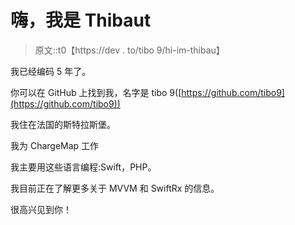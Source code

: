 # 嗨，我是 Thibaut

> 原文::t0【https://dev . to/tibo 9/hi-im-thibau】

我已经编码 5 年了。

你可以在 GitHub 上找到我，名字是 tibo 9([https://github.com/tibo9](https://github.com/tibo9))

我住在法国的斯特拉斯堡。

我为 ChargeMap 工作

我主要用这些语言编程:Swift，PHP。

我目前正在了解更多关于 MVVM 和 SwiftRx 的信息。

很高兴见到你！